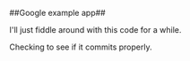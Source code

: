 ##Google example app##

I'll just fiddle around with this code for a while.

Checking to see if it commits properly.
